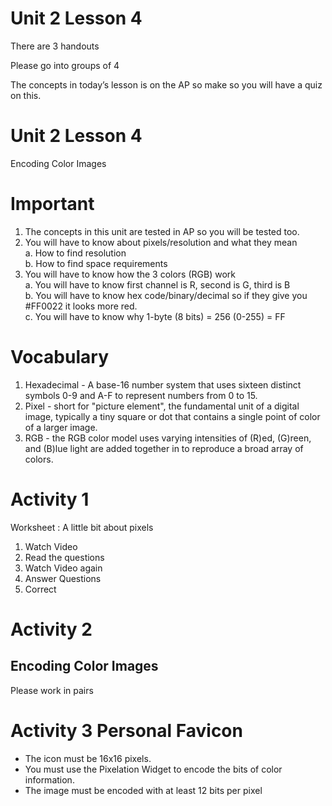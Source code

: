 # Unit 2 Lesson 4

There are 3 handouts

Please go into groups of 4

The concepts in today’s lesson  is on the AP so make so you will have a quiz on this.

# Unit 2 Lesson 4

Encoding Color Images

# Important

1. The concepts in this unit are tested in AP so you will be tested too.
2. You will have to know about pixels/resolution and what they mean\
a. How to find resolution\
b. How to find space requirements
3. You will have to know how the 3 colors (RGB) work\
a. You will have to know first channel is R, second is G, third is B\
b. You will have to know hex code/binary/decimal so if they give you #FF0022 it looks more red.\
c. You will have to know why 1-byte (8 bits) = 256 (0-255) = FF

# Vocabulary

1. Hexadecimal - A base-16 number system that uses sixteen distinct symbols 0-9 and A-F to represent numbers from 0 to 15.
2. Pixel - short for "picture element", the fundamental unit of a digital image, typically a tiny square or dot that contains a single point of color of a larger image.
3. RGB - the RGB color model uses varying intensities of (R)ed, (G)reen, and (B)lue light are added together in to reproduce a broad array of colors.

# Activity 1

Worksheet : A little bit about pixels

1. Watch Video
2. Read the questions
3. Watch Video again
4. Answer Questions
5. Correct

# Activity 2

## Encoding Color Images 

Please work in pairs

# Activity 3 Personal Favicon

* The icon must be 16x16 pixels.
* You must use the Pixelation Widget to encode the bits of color information.
* The image must be encoded with at least 12 bits per pixel

